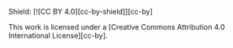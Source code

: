Shield: [![CC BY 4.0][cc-by-shield]][cc-by]

This work is licensed under a
[Creative Commons Attribution 4.0 International License][cc-by].
